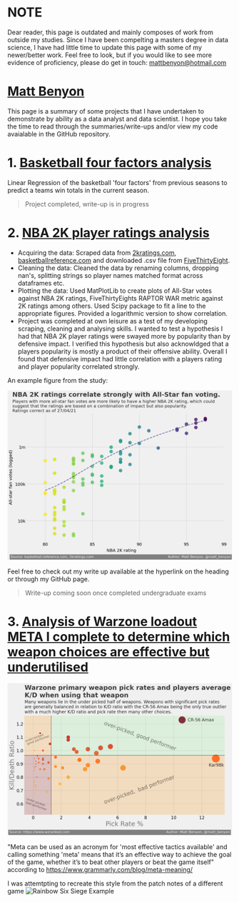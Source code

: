 # NOTE

Dear reader, this page is outdated and mainly composes of work from outside my studies. Since I have been compelting a masters degree in data science, I have had little time to update this page with some of my newer/better work. Feel free to look, but if you would like to see more evidence of proficiency, please do get in touch: mattbenyon@hotmail.com


# [Matt Benyon](https://github.com/MattBenyon?tab=repositories)

This page is a summary of some projects that I have undertaken to demonstrate by ability as a data analyst and data scientist. I hope you take the time to read through the summaries/write-ups and/or view my code avaialable in the GitHub repository.


# 1. [Basketball four factors analysis](https://github.com/MattBenyon/FourFactorsRegression/tree/master)
Linear Regression of the basketball 'four factors' from previous seasons to predict a teams win totals in the current season.
> Project completed, write-up is in progress



# 2. [NBA 2K player ratings analysis](https://github.com/MattBenyon/2K-Ratings)
- Acquiring the data: Scraped data from [2kratings.com](https://www.2kratings.com/), [basketballreference.com](https://www.basketball-reference.com/allstar/NBA_2021_voting.html)            and downloaded .csv file from [FiveThirtyEight](https://projects.fivethirtyeight.com/nba-player-ratings/). 
- Cleaning the data: Cleaned the data by renaming columns, dropping nan's, splitting strings so player names matched format across dataframes etc.
- Plotting the data: Used MatPlotLib to create plots of All-Star votes against NBA 2K ratings, FiveThirtyEights RAPTOR WAR metric against 2K ratings among others. Used Scipy package to fit a line to the appropriate figures. Provided a logarithmic version to show correlation.
- Project was completed at own leisure as a test of my developing scraping, cleaning and analysing skills. I wanted to test a hypothesis I had that NBA 2K player ratings were swayed more by popularity than by defensive impact. I verified this hypothesis but also acknowldged that a players popularity is mostly a product of their offensive ability. Overall I found that defensive impact had little correlation with a players rating and player popularity correlated strongly.

An example figure from the study:

![2K rating vs All-star votes](https://raw.githubusercontent.com/MattBenyon/2K-Ratings/main/figures/2kvsvotesLOG.png "NBA all-star votes plotted on a log scale against NBA 2K rating")

Feel free to check out my write up available at the hyperlink on the heading or through my GitHub page.
> Write-up coming soon once completed undergraduate exams



# 3. [Analysis of Warzone loadout META I complete to determine which weapon choices are effective but underutilised](https://github.com/MattBenyon/WarzoneMETA)

![Warzone meta](https://raw.githubusercontent.com/MattBenyon/WarzoneMETA/main/WarzoneMeta.png)

"Meta can be used as an acronym for 'most effective tactics available' and calling something 'meta' means that it’s an effective way to achieve the goal of the game, whether it’s to beat other players or beat the game itself" according to https://www.grammarly.com/blog/meta-meaning/

I was attemtpting to recreate this style from the patch notes of a different game 
![Rainbow Six Siege Example](https://staticctf.akamaized.net/J3yJr34U2pZ2Ieem48Dwy9uqj5PNUQTn/6LdEzBUjina2GF5jVEyjtv/bc61617cdf26ec488bbdb42b1156ff67/BalancingMatrixAtt_Y6S13.png)
